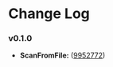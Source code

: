 # Change Log

### v0.1.0

* **ScanFromFile:**  ([9952772](https://github.com/dacongming0824/ScanFromFile/commit/c6b4d56deba7571c954632087d7d887d69952772))